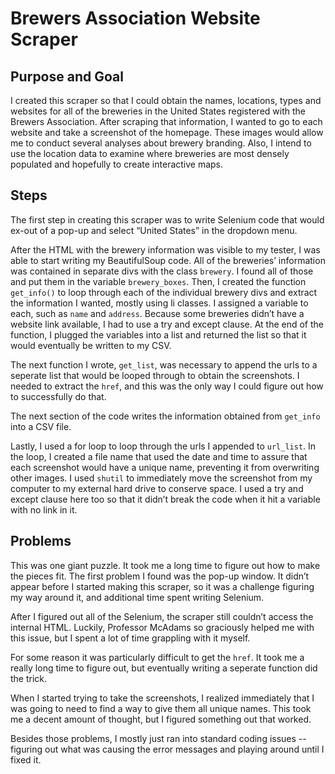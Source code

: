 # Brewers Association Website Scraper

## Purpose and Goal

I created this scraper so that I could obtain the names, locations, types and websites for all of the breweries in the United States registered with the Brewers Association. After scraping that information, I wanted to go to each website and take a screenshot of the homepage. These images would allow me to conduct several analyses about brewery branding. Also, I intend to use the location data to examine where breweries are most densely populated and hopefully to create interactive maps.

## Steps

The first step in creating this scraper was to write Selenium code that would ex-out of a pop-up and select “United States” in the dropdown menu.

After the HTML with the brewery information was visible to my tester, I was able to start writing my BeautifulSoup code. All of the breweries’ information was contained in separate divs with the class `brewery`. I found all of those and put them in the variable `brewery_boxes`. Then, I created the function `get_info()` to loop through each of the individual brewery divs and extract the information I wanted, mostly using li classes. I assigned a variable to each, such as `name` and `address`. Because some breweries didn’t have a website link available, I had to use a try and except clause. At the end of the function, I plugged the variables into a list and returned the list so that it would eventually be written to my CSV.

The next function I wrote, `get_list`, was necessary to append the urls to a seperate list that would be looped through to obtain the screenshots. I needed to extract the `href`, and this was the only way I could figure out how to successfully do that.

The next section of the code writes the information obtained from `get_info` into a CSV file.

Lastly, I used a for loop to loop through the urls I appended to `url_list`. In the loop, I created a file name that used the date and time to assure that each screenshot would have a unique name, preventing it from overwriting other images. I used `shutil` to immediately move the screenshot from my computer to my external hard drive to conserve space. I used a try and except clause here too so that it didn’t break the code when it hit a variable with no link in it.

## Problems

This was one giant puzzle. It took me a long time to figure out how to make the pieces fit. The first problem I found was the pop-up window. It didn’t appear before I started making this scraper, so it was a challenge figuring my way around it, and additional time spent writing Selenium.

After I figured out all of the Selenium, the scraper still couldn’t access the internal HTML. Luckily, Professor McAdams so graciously helped me with this issue, but I spent a lot of time grappling with it myself.

For some reason it was particularly difficult to get the `href`. It took me a really long time to figure out, but eventually writing a seperate function did the trick.

When I started trying to take the screenshots, I realized immediately that I was going to need to find a way to give them all unique names. This took me a decent amount of thought, but I figured something out that worked.

Besides those problems, I mostly just ran into standard coding issues -- figuring out what was causing the error messages and playing around until I fixed it.
